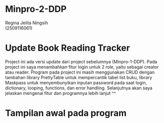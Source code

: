 # Minpro-2-DDP
Regina Jelita Ningsih
<br>(2509116061)
# Update Book Reading Tracker
Project ini ada versi update dari project sebelumnya (Minpro-1-DDP). Pada project ini saya menambahkan fitur login untuk 2 role, yaitu sebagai creator atau reader. Program pada project ini masih menggunakan CRUD dengan tambahan library PrettyTable untuk mempercantik tabel list buku, library Maskpass untuk menyembunyikan inputan password pada saat login, dictionary, looping, functions, dan error handling. Selanjutnya akan saya jelaskan mengenai fitur dan programnya lebih lanjut ^^
# Tampilan awal pada program
